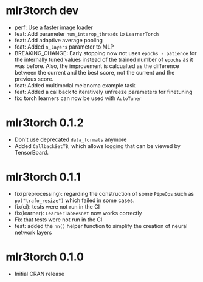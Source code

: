 # mlr3torch dev

* perf: Use a faster image loader
* feat: Add parameter `num_interop_threads` to `LearnerTorch`
* feat: Add adaptive average pooling
* feat: Added `n_layers` parameter to MLP
* BREAKING_CHANGE: Early stopping now not uses `epochs - patience` for the internally tuned
  values instead of the trained number of `epochs` as it was before.
  Also, the improvement is calcualted as the difference between the current and the best score,
  not the current and the previous score.
* feat: Added multimodal melanoma example task
* feat: Added a callback to iteratively unfreeze parameters for finetuning
* fix: torch learners can now be used with `AutoTuner`

# mlr3torch 0.1.2

* Don't use deprecated `data_formats` anymore
* Added `CallbackSetTB`, which allows logging that can be viewed by TensorBoard.

# mlr3torch 0.1.1

* fix(preprocessing): regarding the construction of some `PipeOps` such as `po("trafo_resize")`
  which failed in some cases.
* fix(ci): tests were not run in the CI
* fix(learner): `LearnerTabResnet` now works correctly
* Fix that tests were not run in the CI
* feat: added the `nn()` helper function to simplify the creation of neural network
  layers

# mlr3torch 0.1.0

* Initial CRAN release
